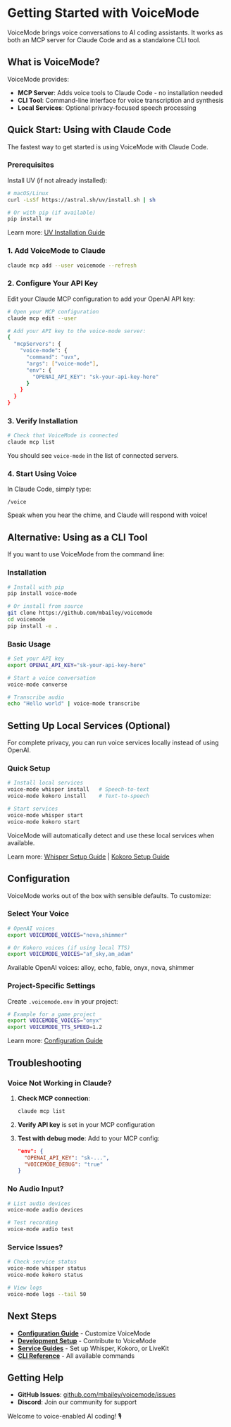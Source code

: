 # Getting Started with VoiceMode

VoiceMode brings voice conversations to AI coding assistants. It works as both an MCP server for Claude Code and as a standalone CLI tool.

## What is VoiceMode?

VoiceMode provides:
- **MCP Server**: Adds voice tools to Claude Code - no installation needed
- **CLI Tool**: Command-line interface for voice transcription and synthesis
- **Local Services**: Optional privacy-focused speech processing

## Quick Start: Using with Claude Code

The fastest way to get started is using VoiceMode with Claude Code.

### Prerequisites

Install UV (if not already installed):
```bash
# macOS/Linux
curl -LsSf https://astral.sh/uv/install.sh | sh

# Or with pip (if available)
pip install uv
```

Learn more: [UV Installation Guide](https://docs.astral.sh/uv/getting-started/installation/)

### 1. Add VoiceMode to Claude

```bash
claude mcp add --user voicemode --refresh
```

### 2. Configure Your API Key

Edit your Claude MCP configuration to add your OpenAI API key:

```bash
# Open your MCP configuration
claude mcp edit --user

# Add your API key to the voice-mode server:
{
  "mcpServers": {
    "voice-mode": {
      "command": "uvx",
      "args": ["voice-mode"],
      "env": {
        "OPENAI_API_KEY": "sk-your-api-key-here"
      }
    }
  }
}
```

### 3. Verify Installation

```bash
# Check that VoiceMode is connected
claude mcp list
```

You should see `voice-mode` in the list of connected servers.

### 4. Start Using Voice

In Claude Code, simply type:
```
/voice
```

Speak when you hear the chime, and Claude will respond with voice!

## Alternative: Using as a CLI Tool

If you want to use VoiceMode from the command line:

### Installation

```bash
# Install with pip
pip install voice-mode

# Or install from source
git clone https://github.com/mbailey/voicemode
cd voicemode
pip install -e .
```

### Basic Usage

```bash
# Set your API key
export OPENAI_API_KEY="sk-your-api-key-here"

# Start a voice conversation
voice-mode converse

# Transcribe audio
echo "Hello world" | voice-mode transcribe
```

## Setting Up Local Services (Optional)

For complete privacy, you can run voice services locally instead of using OpenAI.

### Quick Setup

```bash
# Install local services
voice-mode whisper install   # Speech-to-text
voice-mode kokoro install    # Text-to-speech

# Start services
voice-mode whisper start
voice-mode kokoro start
```

VoiceMode will automatically detect and use these local services when available.

Learn more: [Whisper Setup Guide](../guides/whisper-setup.md) | [Kokoro Setup Guide](../guides/kokoro-setup.md)

## Configuration

VoiceMode works out of the box with sensible defaults. To customize:

### Select Your Voice

```bash
# OpenAI voices
export VOICEMODE_VOICES="nova,shimmer"

# Or Kokoro voices (if using local TTS)
export VOICEMODE_VOICES="af_sky,am_adam"
```

Available OpenAI voices: alloy, echo, fable, onyx, nova, shimmer

### Project-Specific Settings

Create `.voicemode.env` in your project:

```bash
# Example for a game project
export VOICEMODE_VOICES="onyx"
export VOICEMODE_TTS_SPEED=1.2
```

Learn more: [Configuration Guide](../guides/configuration.md)

## Troubleshooting

### Voice Not Working in Claude?

1. **Check MCP connection**:
   ```bash
   claude mcp list
   ```
   
2. **Verify API key** is set in your MCP configuration

3. **Test with debug mode**:
   Add to your MCP config:
   ```json
   "env": {
     "OPENAI_API_KEY": "sk-...",
     "VOICEMODE_DEBUG": "true"
   }
   ```

### No Audio Input?

```bash
# List audio devices
voice-mode audio devices

# Test recording
voice-mode audio test
```

### Service Issues?

```bash
# Check service status
voice-mode whisper status
voice-mode kokoro status

# View logs
voice-mode logs --tail 50
```

## Next Steps

- **[Configuration Guide](../guides/configuration.md)** - Customize VoiceMode
- **[Development Setup](development-setup.md)** - Contribute to VoiceMode
- **[Service Guides](../guides/)** - Set up Whisper, Kokoro, or LiveKit
- **[CLI Reference](../reference/cli.md)** - All available commands

## Getting Help

- **GitHub Issues**: [github.com/mbailey/voicemode/issues](https://github.com/mbailey/voicemode/issues)
- **Discord**: Join our community for support

Welcome to voice-enabled AI coding! 🎙️